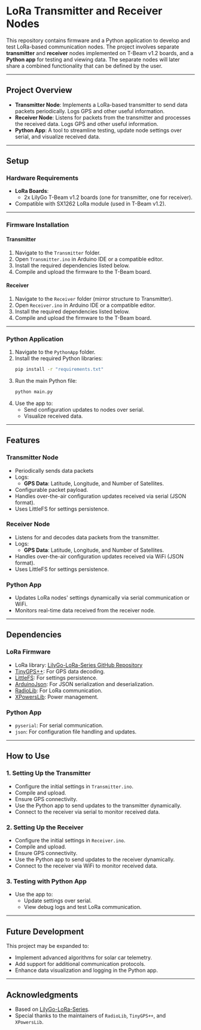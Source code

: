 
# **LoRa Transmitter and Receiver Nodes**

This repository contains firmware and a Python application to develop and test LoRa-based communication nodes. The project involves separate **transmitter** and **receiver** nodes implemented on T-Beam v1.2 boards, and a **Python app** for testing and viewing data. The separate nodes will later share a combined functionality that can be defined by the user.

---

## **Project Overview**
- **Transmitter Node**: Implements a LoRa-based transmitter to send data packets periodically. Logs GPS and other useful information.
- **Receiver Node**: Listens for packets from the transmitter and processes the received data. Logs GPS and other useful information.
- **Python App**: A tool to streamline testing, update node settings over serial, and visualize received data.

---

## **Setup**

### **Hardware Requirements**
- **LoRa Boards**: 
  - 2x LilyGo T-Beam v1.2 boards (one for transmitter, one for receiver).
- Compatible with SX1262 LoRa module (used in T-Beam v1.2).

---

### **Firmware Installation**

#### **Transmitter**
1. Navigate to the `Transmitter` folder.
2. Open `Transmitter.ino` in Arduino IDE or a compatible editor.
3. Install the required dependencies listed below.
4. Compile and upload the firmware to the T-Beam board.

#### **Receiver**
1. Navigate to the `Receiver` folder (mirror structure to Transmitter).
2. Open `Receiver.ino` in Arduino IDE or a compatible editor.
3. Install the required dependencies listed below.
4. Compile and upload the firmware to the T-Beam board.

---

### **Python Application**
1. Navigate to the `PythonApp` folder.
2. Install the required Python libraries:
   ```bash
   pip install -r "requirements.txt"
   ```
3. Run the main Python file:
   ```bash
   python main.py
   ```
4. Use the app to:
   - Send configuration updates to nodes over serial.
   - Visualize received data.

---

## **Features**

### **Transmitter Node**
- Periodically sends data packets
- Logs:
  - **GPS Data**: Latitude, Longitude, and Number of Satellites.
- Configurable packet payload.
- Handles over-the-air configuration updates received via serial (JSON format).
- Uses LittleFS for settings persistence.

### **Receiver Node**
- Listens for and decodes data packets from the transmitter.
- Logs:
  - **GPS Data**: Latitude, Longitude, and Number of Satellites.
- Handles over-the-air configuration updates received via WiFi (JSON format).
- Uses LittleFS for settings persistence.

### **Python App**
- Updates LoRa nodes' settings dynamically via serial communication or WiFi.
- Monitors real-time data received from the receiver node.

---

## **Dependencies**

### **LoRa Firmware**
- LoRa library: [LilyGo-LoRa-Series GitHub Repository](https://github.com/Xinyuan-LilyGO/LilyGo-LoRa-Series?tab=readme-ov-file)
- [TinyGPS++](https://github.com/mikalhart/TinyGPSPlus): For GPS data decoding.
- [LittleFS](https://github.com/lorol/LITTLEFS): For settings persistence.
- [ArduinoJson](https://arduinojson.org/): For JSON serialization and deserialization.
- [RadioLib](https://github.com/jgromes/RadioLib): For LoRa communication.
- [XPowersLib](https://github.com/Xinyuan-LilyGO/XPowersLib): Power management.

### **Python App**
- `pyserial`: For serial communication.
- `json`: For configuration file handling and updates.

---

## **How to Use**

### **1. Setting Up the Transmitter**
- Configure the initial settings in `Transmitter.ino`.
- Compile and upload.
- Ensure GPS connectivity.
- Use the Python app to send updates to the transmitter dynamically.
- Connect to the receiver via serial to monitor received data.

### **2. Setting Up the Receiver**
- Configure the initial settings in `Receiver.ino`.
- Compile and upload.
- Ensure GPS connectivity.
- Use the Python app to send updates to the receiver dynamically.
- Connect to the receiver via WiFi to monitor received data.

### **3. Testing with Python App**
- Use the app to:
  - Update settings over serial.
  - View debug logs and test LoRa communication.

---

## **Future Development**
This project may be expanded to:
- Implement advanced algorithms for solar car telemetry.
- Add support for additional communication protocols.
- Enhance data visualization and logging in the Python app.

---

## **Acknowledgments**
- Based on [LilyGo-LoRa-Series](https://github.com/Xinyuan-LilyGO/LilyGo-LoRa-Series).
- Special thanks to the maintainers of `RadioLib`, `TinyGPS++`, and `XPowersLib`.

